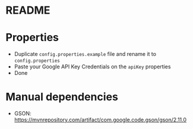 # README

# Properties

- Duplicate `config.properties.example` file and rename it to `config.properties`
- Paste your Google API Key Credentials on the `apiKey` properties
- Done

# Manual dependencies

- GSON: https://mvnrepository.com/artifact/com.google.code.gson/gson/2.11.0
